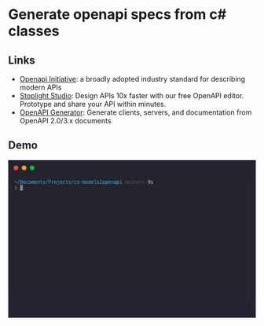 # Generate openapi specs from c# classes

## Links

- [Openapi Initiative](https://www.openapis.org/): a broadly adopted industry standard for describing modern APIs
- [Stoplight Studio](https://stoplight.io/studio/): Design APIs 10x faster with our free OpenAPI editor. Prototype and share your API within minutes.
- [OpenAPI Generator](https://openapi-generator.tech/): Generate clients, servers, and documentation from OpenAPI 2.0/3.x documents

## Demo

![alt text](demo.gif "demo")
